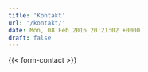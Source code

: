 ```yaml
---
title: 'Kontakt'
url: '/kontakt/'
date: Mon, 08 Feb 2016 20:21:02 +0000
draft: false
---
```

{{< form-contact >}}